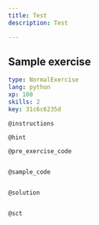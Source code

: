 ```yaml
---
title: Test
description: Test

---
```

## Sample exercise

```yaml
type: NormalExercise
lang: python
xp: 100
skills: 2
key: 31c6c6235d
```


`@instructions`

`@hint`

`@pre_exercise_code`
```{python}

```

`@sample_code`
```{python}

```

`@solution`
```{python}

```

`@sct`
```{python}

```

